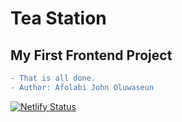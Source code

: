 # Tea Station

## My First Frontend Project

```diff
- That is all done.
- Author: Afolabi John Oluwaseun

```
[![Netlify Status](https://api.netlify.com/api/v1/badges/c91a7bdb-9939-473d-b341-ce21169e1eda/deploy-status)](https://app.netlify.com/sites/seun-tea-station/deploys)
